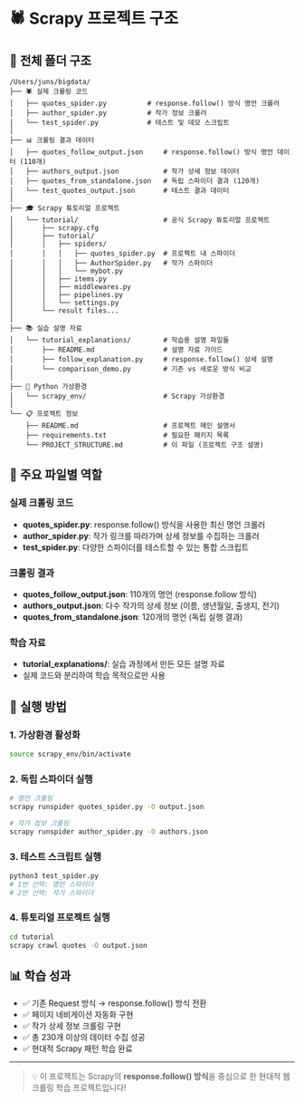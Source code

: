 # 🕷️ Scrapy 프로젝트 구조

## 📁 전체 폴더 구조

```
/Users/juns/bigdata/
├── 🕷️ 실제 크롤링 코드
│   ├── quotes_spider.py          # response.follow() 방식 명언 크롤러
│   ├── author_spider.py          # 작가 정보 크롤러
│   └── test_spider.py            # 테스트 및 데모 스크립트
│
├── 📊 크롤링 결과 데이터
│   ├── quotes_follow_output.json     # response.follow() 방식 명언 데이터 (110개)
│   ├── authors_output.json           # 작가 상세 정보 데이터
│   ├── quotes_from_standalone.json   # 독립 스파이더 결과 (120개)
│   └── test_quotes_output.json       # 테스트 결과 데이터
│
├── 🎓 Scrapy 튜토리얼 프로젝트
│   └── tutorial/                     # 공식 Scrapy 튜토리얼 프로젝트
│       ├── scrapy.cfg
│       ├── tutorial/
│       │   ├── spiders/
│       │   │   ├── quotes_spider.py  # 프로젝트 내 스파이더
│       │   │   ├── AuthorSpider.py   # 작가 스파이더
│       │   │   └── mybot.py
│       │   ├── items.py
│       │   ├── middlewares.py
│       │   ├── pipelines.py
│       │   └── settings.py
│       └── result files...
│
├── 📚 실습 설명 자료
│   └── tutorial_explanations/        # 학습용 설명 파일들
│       ├── README.md                 # 설명 자료 가이드
│       ├── follow_explanation.py     # response.follow() 상세 설명
│       └── comparison_demo.py        # 기존 vs 새로운 방식 비교
│
├── 🐍 Python 가상환경
│   └── scrapy_env/                   # Scrapy 가상환경
│
└── 📋 프로젝트 정보
    ├── README.md                     # 프로젝트 메인 설명서
    ├── requirements.txt              # 필요한 패키지 목록
    └── PROJECT_STRUCTURE.md          # 이 파일 (프로젝트 구조 설명)
```

## 🎯 주요 파일별 역할

### 실제 크롤링 코드

- **quotes_spider.py**: response.follow() 방식을 사용한 최신 명언 크롤러
- **author_spider.py**: 작가 링크를 따라가며 상세 정보를 수집하는 크롤러
- **test_spider.py**: 다양한 스파이더를 테스트할 수 있는 통합 스크립트

### 크롤링 결과

- **quotes_follow_output.json**: 110개의 명언 (response.follow 방식)
- **authors_output.json**: 다수 작가의 상세 정보 (이름, 생년월일, 출생지, 전기)
- **quotes_from_standalone.json**: 120개의 명언 (독립 실행 결과)

### 학습 자료

- **tutorial_explanations/**: 실습 과정에서 만든 모든 설명 자료
- 실제 코드와 분리하여 학습 목적으로만 사용

## 🚀 실행 방법

### 1. 가상환경 활성화

```bash
source scrapy_env/bin/activate
```

### 2. 독립 스파이더 실행

```bash
# 명언 크롤링
scrapy runspider quotes_spider.py -O output.json

# 작가 정보 크롤링
scrapy runspider author_spider.py -O authors.json
```

### 3. 테스트 스크립트 실행

```bash
python3 test_spider.py
# 1번 선택: 명언 스파이더
# 2번 선택: 작가 스파이더
```

### 4. 튜토리얼 프로젝트 실행

```bash
cd tutorial
scrapy crawl quotes -O output.json
```

## 📊 학습 성과

- ✅ 기존 Request 방식 → response.follow() 방식 전환
- ✅ 페이지 네비게이션 자동화 구현
- ✅ 작가 상세 정보 크롤링 구현
- ✅ 총 230개 이상의 데이터 수집 성공
- ✅ 현대적 Scrapy 패턴 학습 완료

---

> 💡 이 프로젝트는 Scrapy의 **response.follow() 방식**을 중심으로 한 현대적 웹 크롤링 학습 프로젝트입니다!
